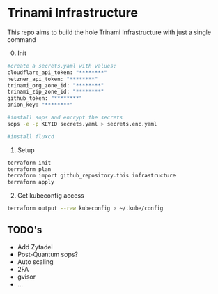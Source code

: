 # Trinami Infrastructure

This repo aims to build the hole Trinami Infrastructure with just a single command

0. Init
```bash
#create a secrets.yaml with values:
cloudflare_api_token: "********"
hetzner_api_token: "********"
trinami_org_zone_id: "********"
trinami_zip_zone_id: "********"
github_token: "********"
onion_key: "********"

#install sops and encrypt the secrets
sops -e -p KEYID secrets.yaml > secrets.enc.yaml

#install fluxcd
```

1. Setup
```bash
terraform init
terraform plan
terraform import github_repository.this infrastructure
terraform apply
```

2. Get kubeconfig access
```bash
terraform output --raw kubeconfig > ~/.kube/config
```

## TODO's
- Add Zytadel
- Post-Quantum sops?
- Auto scaling
- 2FA
- gvisor
- ...
